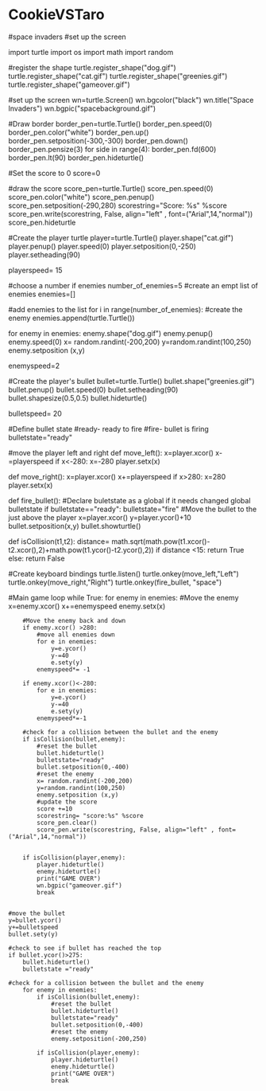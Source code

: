 # CookieVSTaro
#space  invaders
#set up the screen

import turtle
import os
import math
import random

#register the shape
turtle.register_shape("dog.gif")
turtle.register_shape("cat.gif")
turtle.register_shape("greenies.gif")
turtle.register_shape("gameover.gif")

#set up the screen
wn=turtle.Screen()
wn.bgcolor("black")
wn.title("Space Invaders")
wn.bgpic("spacebackground.gif")

#Draw border
border_pen=turtle.Turtle()
border_pen.speed(0)
border_pen.color("white")
border_pen.up()
border_pen.setposition(-300,-300)
border_pen.down()
border_pen.pensize(3)
for side in range(4):
    border_pen.fd(600)
    border_pen.lt(90)
border_pen.hideturtle()

#Set the score to 0
score=0

#draw the score
score_pen=turtle.Turtle()
score_pen.speed(0)
score_pen.color("white")
score_pen.penup()
score_pen.setposition(-290,280)
scorestring="Score: %s" %score
score_pen.write(scorestring, False, align="left" , font=("Arial",14,"normal"))
score_pen.hideturtle


#Create the player turtle
player=turtle.Turtle()
player.shape("cat.gif")
player.penup()
player.speed(0)
player.setposition(0,-250)
player.setheading(90)

playerspeed= 15


#choose a number if enemies
number_of_enemies=5
#create an empt list of enemies
enemies=[]

#add enemies to the list
for i in range(number_of_enemies):
    #create the enemy
    enemies.append(turtle.Turtle())

for enemy in enemies:
    enemy.shape("dog.gif")
    enemy.penup()
    enemy.speed(0)
    x= random.randint(-200,200)
    y=random.randint(100,250)
    enemy.setposition (x,y)

enemyspeed=2

#Create the player's bullet
bullet=turtle.Turtle()
bullet.shape("greenies.gif")
bullet.penup()
bullet.speed(0)
bullet.setheading(90)
bullet.shapesize(0.5,0.5)
bullet.hideturtle()

bulletspeed= 20

#Define bullet state
#ready- ready to fire
#fire- bullet is firing
bulletstate="ready"

 
#move the player left and right
def move_left():
    x=player.xcor()
    x-=playerspeed
    if x<-280:
        x=-280
    player.setx(x)

def move_right():
    x=player.xcor()
    x+=playerspeed
    if x>280:
        x=280
    player.setx(x)

def fire_bullet():
    #Declare buletstate as a global if it needs changed
    global bulletstate
    if bulletstate=="ready":
        bulletstate="fire"
        #Move the bullet to the just above the player
        x=player.xcor()
        y=player.ycor()+10
        bullet.setposition(x,y)
        bullet.showturtle()

def isCollision(t1,t2):
    distance= math.sqrt(math.pow(t1.xcor()-t2.xcor(),2)+math.pow(t1.ycor()-t2.ycor(),2))
    if distance <15:
        return True
    else:
        return False
    
#Create keyboard bindings
turtle.listen()
turtle.onkey(move_left,"Left")
turtle.onkey(move_right,"Right")
turtle.onkey(fire_bullet, "space")

#Main game loop
while True:
    for enemy in enemies:
        #Move the enemy
        x=enemy.xcor()
        x+=enemyspeed
        enemy.setx(x)

        #Move the enemy back and down
        if enemy.xcor() >280:
            #move all enemies down
            for e in enemies:
                y=e.ycor()
                y-=40
                e.sety(y)
            enemyspeed*= -1
                
        if enemy.xcor()<-280:
            for e in enemies:
                y=e.ycor()
                y-=40
                e.sety(y)
            enemyspeed*=-1

        #check for a collision between the bullet and the enemy
        if isCollision(bullet,enemy):
            #reset the bullet
            bullet.hideturtle()
            bulletstate="ready"
            bullet.setposition(0,-400)
            #reset the enemy
            x= random.randint(-200,200)
            y=random.randint(100,250)
            enemy.setposition (x,y)
            #update the score
            score +=10
            scorestring= "score:%s" %score
            score_pen.clear()
            score_pen.write(scorestring, False, align="left" , font=("Arial",14,"normal"))


        if isCollision(player,enemy):
            player.hideturtle()
            enemy.hideturtle()
            print("GAME OVER")
            wn.bgpic("gameover.gif")
            break 
            

    #move the bullet
    y=bullet.ycor()
    y+=bulletspeed
    bullet.sety(y)

    #check to see if bullet has reached the top
    if bullet.ycor()>275:
        bullet.hideturtle()
        bulletstate ="ready"

    #check for a collision between the bullet and the enemy
        for enemy in enemies:
            if isCollision(bullet,enemy):
                #reset the bullet
                bullet.hideturtle()
                bulletstate="ready"
                bullet.setposition(0,-400)
                #reset the enemy
                enemy.setposition(-200,250)

            if isCollision(player,enemy):
                player.hideturtle()
                enemy.hideturtle()
                print("GAME OVER")
                break
            
                













